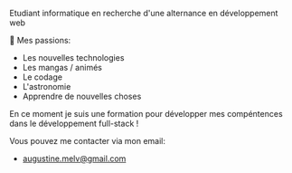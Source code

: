 Etudiant informatique en recherche d'une alternance en développement web

💞️ Mes passions:
  - Les nouvelles technologies
  - Les mangas / animés
  - Le codage
  - L'astronomie
  - Apprendre de nouvelles choses


En ce moment je suis une formation pour développer mes compéntences dans le développement full-stack !

Vous pouvez me contacter via mon email:

  - augustine.melv@gmail.com
<!---
Melvunx/Melvunx is a ✨ special ✨ repository because its `README.md` (this file) appears on your GitHub profile.
You can click the Preview link to take a look at your changes.
--->
